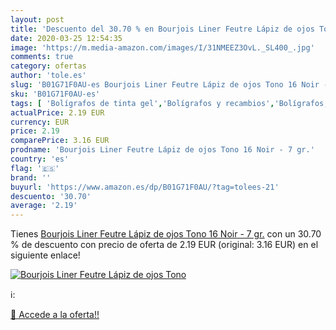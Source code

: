 ```yaml
---
layout: post
title: 'Descuento del 30.70 % en Bourjois Liner Feutre Lápiz de ojos Tono'
date: 2020-03-25 12:54:35
image: 'https://m.media-amazon.com/images/I/31NMEEZ3OvL._SL400_.jpg'
comments: true
category: ofertas
author: 'tole.es'
slug: 'B01G71F0AU-es Bourjois Liner Feutre Lápiz de ojos Tono 16 Noir - 7 gr.'
sku: 'B01G71F0AU-es'
tags: [ 'Bolígrafos de tinta gel','Bolígrafos y recambios','Bolígrafos, lápices y útiles de escritura','Oficina y papelería','Recambios para bolígrafos y plumas','lápiz', ]
actualPrice: 2.19 EUR
currency: EUR
price: 2.19
comparePrice: 3.16 EUR
prodname: 'Bourjois Liner Feutre Lápiz de ojos Tono 16 Noir - 7 gr.'
country: 'es'
flag: '🇪🇸'
brand: ''
buyurl: 'https://www.amazon.es/dp/B01G71F0AU/?tag=tolees-21'
descuento: '30.70'
average: '2.19'
---
```


Tienes [Bourjois Liner Feutre Lápiz de ojos Tono 16 Noir - 7 gr.](https://www.amazon.es/dp/B01G71F0AU/?tag=tolees-21) con un 30.70 % de descuento con precio de oferta de 2.19 EUR (original: 3.16 EUR) en el siguiente enlace!

[![Bourjois Liner Feutre Lápiz de ojos Tono](https://m.media-amazon.com/images/I/31NMEEZ3OvL._SL400_.jpg)](https://www.amazon.es/dp/B01G71F0AU/?tag=tolees-21)

ℹ️:


[🛒 Accede a la oferta!!](https://www.amazon.es/dp/B01G71F0AU/?tag=tolees-21)
